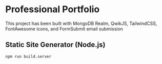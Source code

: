 # Professional Portfolio

This project has been built with MongoDB Realm, QwikJS, TailwindCSS, FontAwesome icons, and FormSubmit email submission

## Static Site Generator (Node.js)

```
npm run build.server
```
